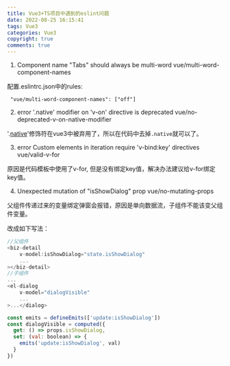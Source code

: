 ```yaml
---
title: Vue3+TS项目中遇到的eslint问题
date: 2022-08-25 16:15:41
tags: Vue3
categories: Vue3
copyright: true
comments: true
---
```

1. Component name "Tabs" should always be multi-word  vue/multi-word-component-names

配置.eslintrc.json中的rules:

```
 "vue/multi-word-component-names": ["off"]
```

2. error  '.native' modifier on 'v-on' directive is deprecated  vue/no-deprecated-v-on-native-modifier

'.[native](https://so.csdn.net/so/search?q=native&spm=1001.2101.3001.7020)'修饰符在vue3中被弃用了，所以在代码中去掉```.native```就可以了。

3. error  Custom elements in iteration require 'v-bind:key' directives  vue/valid-v-for

原因是代码模板中使用了v-for, 但是没有绑定key值，解决办法建议给v-for绑定key值。

4. Unexpected mutation of "isShowDialog" prop  vue/no-mutating-props

父组件传递过来的变量绑定弹窗会报错，原因是单向数据流，子组件不能该变父组件变量。

改成如下写法：
```js
//父组件
<biz-detail
    v-model:isShowDialog="state.isShowDialog"
    ...
></biz-detail>
//子组件
...
<el-dialog
    v-model="dialogVisible"
    ...
>...</dialog>

const emits = defineEmits(['update:isShowDialog'])
const dialogVisible = computed({
  get: () => props.isShowDialog,
  set: (val: boolean) => {
    emits('update:isShowDialog', val)
  }
})
```

